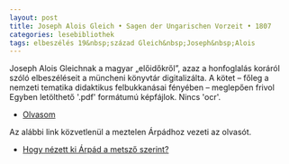 ```yaml
---
layout: post
title: Joseph Alois Gleich • Sagen der Ungarischen Vorzeit • 1807
categories: lesebibliothek
tags: elbeszélés 19&nbsp;század Gleich&nbsp;Joseph&nbsp;Alois
---
```

Joseph Alois Gleichnak a magyar „előidőkről”, azaz a honfoglalás koráról szóló elbeszéléseit a müncheni könyvtár digitalizálta. A kötet – főleg a nemzeti tematika didaktikus felbukkanásai fényében – meglepően frivol
Egyben letölthető '.pdf' formátumú képfájlok. Nincs 'ocr'.

- [Olvasom](http://reader.digitale-sammlungen.de/de/fs1/object/display/bsb10108847_00001.html?contextType=scan)

Az alábbi link közvetlenül a meztelen Árpádhoz vezeti az olvasót. 

- [Hogy nézett ki Árpád a metsző szerint?](http://reader.digitale-sammlungen.de/de/fs1/object/display/bsb10108847_00006.html?contextType=scan)
